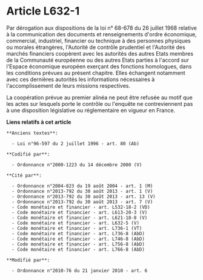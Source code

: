 # Article L632-1

Par dérogation aux dispositions de la loi n° 68-678 du 26 juillet 1968 relative à la communication des documents et
renseignements d'ordre économique, commercial, industriel, financier ou technique à des personnes physiques ou morales
étrangères, l'Autorité de contrôle prudentiel et l'Autorité des marchés financiers coopèrent avec les autorités des autres
Etats membres de la Communauté européenne ou des autres Etats parties à l'accord sur l'Espace économique européen exerçant
des fonctions homologues, dans les conditions prévues au présent chapitre. Elles échangent notamment avec ces dernières
autorités les informations nécessaires à l'accomplissement de leurs missions respectives.

La coopération prévue au premier alinéa ne peut être refusée au motif que les actes sur lesquels porte le contrôle ou
l'enquête ne contreviennent pas à une disposition législative ou réglementaire en vigueur en France.

**Liens relatifs à cet article**

	**Anciens textes**:

	  - Loi n°96-597 du 2 juillet 1996 - art. 80 (Ab)

	**Codifié par**:

	  - Ordonnance n°2000-1223 du 14 décembre 2000 (V)

	**Cité par**:

	  - Ordonnance n°2004-823 du 19 août 2004 - art. 1 (M)
	  - Ordonnance n°2013-792 du 30 août 2013 - art. 1 (V)
	  - Ordonnance n°2013-792 du 30 août 2013 - art. 13 (V)
	  - Ordonnance n°2013-792 du 30 août 2013 - art. 7 (V)
	  - Code monétaire et financier - art. L532-18-2 (VD)
	  - Code monétaire et financier - art. L613-20-3 (V)
	  - Code monétaire et financier - art. L621-18-8 (V)
	  - Code monétaire et financier - art. L632-5 (V)
	  - Code monétaire et financier - art. L736-1 (VT)
	  - Code monétaire et financier - art. L736-8 (AbD)
	  - Code monétaire et financier - art. L746-8 (AbD)
	  - Code monétaire et financier - art. L756-8 (AbD)
	  - Code monétaire et financier - art. L766-8 (AbD)

	**Modifié par**:

	  - Ordonnance n°2010-76 du 21 janvier 2010 - art. 6
